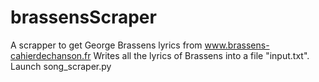 # brassensScraper
A scrapper to get George Brassens lyrics from www.brassens-cahierdechanson.fr
Writes all the lyrics of Brassens into a file "input.txt".
Launch song_scraper.py
